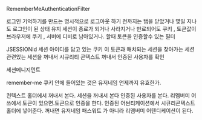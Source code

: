 RememberMeAuthenticationFilter

로그인 기억하기를 만드는 
명시적으로 로그아웃 하기 전까지는 탭을 닫았거나 몇일 지나도 로그인이 된 상태 유지
세션이 종료가 되거나 사라지거나 만료되어도 
쿠키 , 토큰값이 브라우저에 쿠키 , 서버에 디비로 남아있거나. 할때 토큰을 인증할수 있는 필터

JSESSIONId
세션 아이디를 담고 있는 쿠키 이 토큰과 매치되는 세션을 찾아가는 세션
관련있는 세션을 꺼내서 시큐리티 콘텍스트 꺼내서 인증된 사용자를 확인

세션메니지먼트


remember-me
쿠키 안에 들어있는 것은 유저네임 언제까지 유효한가.

컨텍스트 홀더에서 꺼내서 본다.
세션을 꺼내서 본다 인증된 사용자를 본다.
리멤버미 어쓰에서 토큰이 있으면.토큰으로 인증을 한다.
인증된 어썬티케이션에서 시큐리콘텍스트 홀더에 넣어준다.
꺼내면 유저네임 패스워트 가 아니라
리멤버미 어텐디케이션이 된다.
